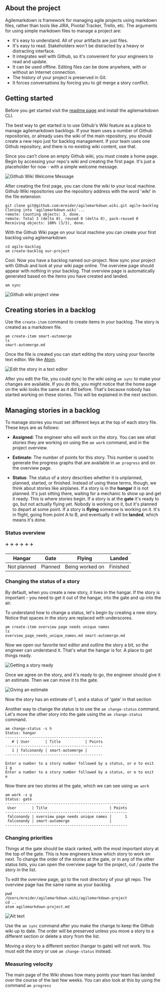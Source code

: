 ## About the project

Agilemarkdown is framework for managing agile projects using markdown files, rather than tools like JIRA, Pivotal Tracker, Trello, etc. The arguments for using simple markdown files to manage a project are:

- It's easy to understand. All of your artifacts are just files.
- It's easy to read. Stakeholders won't be distracted by a heavy or distracting interface.
- It integrates well with Github, so it's convenient for your engineers to read and update.
- It can be used offline. Editing files can be done anywhere, with or without an Internet connection.
- The history of your project is preserved in Git.
- It forces conversations by forcing you to git merge a story conflict.

## Getting started

Before you get started visit the [readme page](https://github.com/mreider/agilemarkdown) and install the agilemarkdown CLI.

The best way to get started is to use Github's Wiki feature as a place to manage agilemarkdown backlogs. If your team uses a number of Github repositories, or already uses the wiki of the main repository, you should create a new repo just for backlog management. If your team uses one Github repository, and there is no existing wiki content, use that.

Since you can't clone an empty Github wiki, you must create a home page. Begin by accessing your repo's wiki and creating the first page. It's just a placeholder for now - with a simple welcome message.

![Github Wiki Welcome Message](https://monosnap.com/image/hxSCiIhhs67Af8ym5TgWb3JllBjvXq.png)

After creating the first page, you can clone the wiki to your local machine. Github Wiki repositories use the repository address with the word 'wiki' in the file extension:

```
git clone git@github.com:mreider/agilemarkdown.wiki.git agile-backlog
Cloning into 'agilemarkdown.wiki'...
remote: Counting objects: 3, done.
remote: Total 3 (delta 0), reused 0 (delta 0), pack-reused 0
Receiving objects: 100% (3/3), done.
```

With the Github Wiki page on your local machine you can create your first backlog using agilemarkdown

```
cd agile-backlog
am create-backlog our-project
```

Cool. Now you have a backlog named our-project. Now sync your project with Github and look at your wiki page online. The overview page should appear with nothing in your backlog. That overview page is automatically generated based on the items you have created and landed.

```
am sync
```

![Github wiki project view](https://monosnap.com/image/Myuk0ga2ZLYJ0FE3bAQ15g86NVEInt.png)

## Creating stories in a backlog

Use the `create-item` command to create items in your backlog. The story is created as a markdown file.

```
am create-item smart-automerge
ls
smart-automerge.md
```

Once the file is created you can start editing the story using your favorite text editor. We like [Atom](https://atom.io/).

![Edit the story in a text editor](https://monosnap.com/image/qZq7zbKCBbUMYJXOXjg2OodzP4gZMc.png)

After you edit the file, you could sync to the wiki using `am sync` to make your changes are available. If you do this, you might notice that the home page on the wiki looks the same as it did before. That's because nobody has started working on these stories. This will be explained in the next section.

## Managing stories in a backlog

To manage stories you must set different keys at the top of each story file. These keys are as follows:

- **Assigned**: The engineer who will work on the story. You can see what stories they are working on using the `am work` command, and in the project overview.

- **Estimate**: The number of points for this story. This number is used to generate the progress graphs that are available in `am progress` and on the overview page.

- **Status**: The status of a story describes whether it is unplanned, planned, started, or finished. Instead of using these terms, though, we think about stories like airplanes. If a story is in the **hangar** it is not planned. It's just sitting there, waiting for a mechanic to show up and get it ready. This is where stories begin. If a story is at the **gate** it's ready to go, but not actually flying yet. Nobody is working on it, but it's planned to depart at some point. If a story is **flying** someone is working on it. It's in flight, going from point A to B, and eventually it will be **landed**, which means it's done.

### Status overview

✈️ ✈️ ✈️ ✈️ ✈️ ✈️

| Hangar | Gate | Flying | Landed |
|---|---|---|---|
| Not planned | Planned | Being worked on  |  Finished |


### Changing the status of a story

By default, when you create a new story, it lives in the hangar. If the story is important - you need to get it out of the hangar, into the gate and up into the air.

To understand how to change a status, let's begin by creating a new story. Notice that spaces in the story are replaced with underscores.

```
am create-item overview page needs unique names
ls
overview_page_needs_unique_names.md	smart-automerge.md
```

Now we open our favorite text editor and outline the story a bit, so the engineer can understand it. That's what the hangar is for. A place to get things ready.

![Getting a story ready](https://monosnap.com/image/i3yxrZ7qP5hjbi4oBsLDoiqehmG02C.png)

Once we agree on the story, and it's ready to go, the engineer should give it an estimate. Then we can move it to the gate.

![Giving an estimate](https://monosnap.com/image/9RNiCCjt5s9Duaupiqmml8kzuRsvGL.png)

Now the story has an estimate of 1, and a status of 'gate' in that section

Another way to change the status is to use the `am change-status` command. Let's move the other story into the gate using the `am change-status` command.

```
am change-status -s h
Status: hangar
--------------------------------------------
   # | User       | Title           | Points
--------------------------------------------
   1 | falconandy | smart-automerge |
--------------------------------------------

Enter a number to a story number followed by a status, or e to exit
1 g
Enter a number to a story number followed by a status, or e to exit
e
```

Now there are two stories at the gate, which we can see using `am work`

```
am work -s g
Status: gate
-------------------------------------------------------
 User       | Title                            | Points
-------------------------------------------------------
 falconandy | overview page needs unique names |      1
 falconandy | smart-automerge                  |
-------------------------------------------------------
```

### Changing priorities

Things at the gate should be stack ranked, with the most important story at the top of the gate. This is how engineers know which story to work on next. To change the order of the stories at the gate, or in any of the other status lists, you can open the overview page for the project, cut / paste the story in the list.

To edit the overview page, go to the root directory of your git repo. The overview page has the same name as your backlog.

```
pwd
/Users/mreider/agilemarkdown.wiki/agilemarkdown-project
cd ..
atom agilemarkdown-project.md
```

![Alt text](https://monosnap.com/image/SHzG7snkXCH62fG737Y8F9lm8lkXYq.png)

Use the `am sync` command after you make the change to keep the Github wiki up to date. The order will be preserved unless you move a story to a different section or delete a story from the list.

Moving a story to a different section (hangar to gate) will not work. You must edit the story or use `am change-status` instead.

### Measuring velocity

The main page of the Wiki shows how many points your team has landed over the course of the last few weeks. You can also look at this by using the command `am progress`
